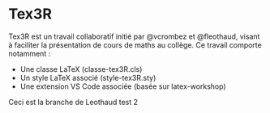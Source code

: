 # Tex3R

Tex3R est un travail collaboratif initié par @vcrombez et @fleothaud, visant à faciliter la présentation de cours de maths au collège. Ce travail comporte notamment :
- Une classe LaTeX (classe-tex3R.cls)
- Un style LaTeX associé (style-tex3R.sty)
- Une extension VS Code associée (basée sur latex-workshop)

Ceci est la branche de Leothaud test 2